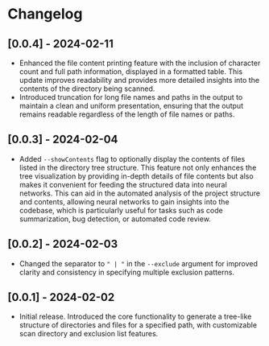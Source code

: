 # Changelog

## [0.0.4] - 2024-02-11

- Enhanced the file content printing feature with the inclusion of character count and full path information, displayed in a formatted table. This update improves readability and provides more detailed insights into the contents of the directory being scanned.
- Introduced truncation for long file names and paths in the output to maintain a clean and uniform presentation, ensuring that the output remains readable regardless of the length of file names or paths.


## [0.0.3] - 2024-02-04

- Added `--showContents` flag to optionally display the contents of files listed in the directory tree structure. This feature not only enhances the tree visualization by providing in-depth details of file contents but also makes it convenient for feeding the structured data into neural networks. This can aid in the automated analysis of the project structure and contents, allowing neural networks to gain insights into the codebase, which is particularly useful for tasks such as code summarization, bug detection, or automated code review.

## [0.0.2] - 2024-02-03

- Changed the separator to `" | "` in the `--exclude` argument for improved clarity and consistency in specifying multiple exclusion patterns.

## [0.0.1] - 2024-02-02

- Initial release. Introduced the core functionality to generate a tree-like structure of directories and files for a specified path, with customizable scan directory and exclusion list features.
